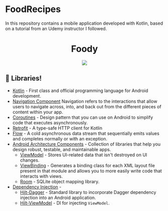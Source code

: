 # FoodRecipes
In this repository contains a mobile application developed with Kotlin, based on a tutorial from an Udemy instructor I followed.

<h1 align="center">Foody</h1>

<p align="center">
<img src="https://user-images.githubusercontent.com/66571666/232258074-75ad83f8-1b1d-4ee0-a70d-2ab7a744a463.png">
</p>

## 🔖 Libraries!


- [Kotlin](https://kotlinlang.org/) - First class and official programming language for Android development.
- [Navigation Component](https://developer.android.com/guide/navigation/navigation-getting-started) Navigation refers to the interactions that allow users to navigate across, into, and back out from the different pieces of content within your app.
- [Coroutines](https://kotlinlang.org/docs/reference/coroutines-overview.html) - Design pattern that you can use on Android to simplify code that executes asynchronously.
- [Retrofit](https://square.github.io/retrofit/) - A type-safe HTTP client for Kotlin
- [Flow](https://kotlin.github.io/kotlinx.coroutines/kotlinx-coroutines-core/kotlinx.coroutines.flow/-flow/) - A cold asynchronous data stream that sequentially emits values and completes normally or with an exception.
- [Android Architecture Components](https://developer.android.com/topic/libraries/architecture) - Collection of libraries that help you design robust, testable, and maintainable apps.
  - [ViewModel](https://developer.android.com/topic/libraries/architecture/viewmodel) - Stores UI-related data that isn't destroyed on UI changes. 
  - [ViewBinding](https://developer.android.com/topic/libraries/view-binding) - Generates a binding class for each XML layout file present in that module and allows you to more easily write code that interacts with views.
  - [Room](https://developer.android.com/topic/libraries/architecture/room) - SQLite object mapping library.
- [Dependency Injection](https://developer.android.com/training/dependency-injection) - 
  - [Hilt-Dagger](https://dagger.dev/hilt/) - Standard library to incorporate Dagger dependency injection into an Android application.
  - [Hilt-ViewModel](https://developer.android.com/training/dependency-injection/hilt-jetpack) - DI for injecting `ViewModel`.

